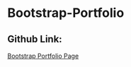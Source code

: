 # Bootstrap-Portfolio

## Github Link:
[Bootstrap Portfolio Page](https://mekken.github.io/Bootstrap-Portfolio/)